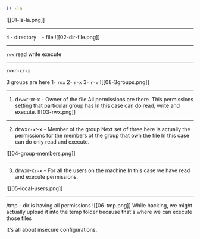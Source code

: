 ```bash
ls -la
```
![[01-ls-la.png]]

---
`d` - directory
`-` - file
![[02-dir-file.png]]

---
`rwx`
read write execute

---
```bash
rwxr-xr-x
```
3 groups are here
1- `rwx` 2- `r-x` 3- `r-w`
![[08-3groups.png]]

---

1. d`rwx`r-xr-x - Owner of the file
All permissions are there.
This permissions setting that particular group has
In this case can do read, write and execute.
![[03-rwx.png]]

---

2. drwx`r-x`r-x - Member of the group
Next set of three here is actually the permissions for the members of the group that own the file
In this case can do only read and execute.

![[04-group-members.png]]

---
3. drwxr-x`r-x` - For all the users on the machine
In this case we have read and execute permissions.

![[05-local-users.png]]

---
/tmp - dir is having all permissions
![[06-tmp.png]]
While hacking, we might actually upload it into the temp folder because that's where we can execute those files

It's all about insecure configurations.

